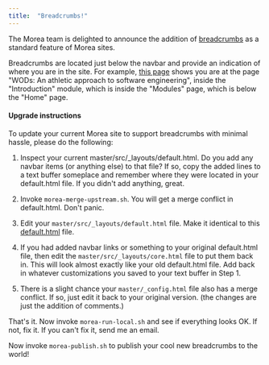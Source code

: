 ```yaml
---
title:  "Breadcrumbs!"
---
```


The Morea team is delighted to announce the addition of [breadcrumbs](http://getbootstrap.com/components/#breadcrumbs) as a standard feature of Morea sites. 

Breadcrumbs are located just below the navbar and provide an indication of where you are in the site. For example, [this page](http://philipmjohnson.github.io/ics314f15/morea/introduction/reading-athletic-software-engineering.html) shows you are at the page "WODs: An athletic approach to software engineering", inside the "Introduction" module, which is inside the "Modules" page, which is below the "Home" page. 

#### Upgrade instructions

To update your current Morea site to support breadcrumbs with minimal hassle, please do the following:

  1. Inspect your current master/src/\_layouts/default.html.  Do you add any navbar items (or anything else) to that file? If so, copy the added lines to a text buffer someplace and remember where they were located in your default.html file.  If you didn't add anything, great.

  2. Invoke `morea-merge-upstream.sh`.  You will get a merge conflict in default.html. Don't panic.

  3. Edit your `master/src/_layouts/default.html` file.   Make it identical to this [default.html](https://raw.githubusercontent.com/morea-framework/core/master/src/_layouts/default.html) file.

  4. If you had added navbar links or something to your original default.html file,  then edit the `master/src/_layouts/core.html` file to put them back in.  This will look almost exactly like your old default.html file. Add back in whatever customizations you saved to your text buffer in Step 1.

  5. There is a slight chance your `master/_config.html` file also has a merge conflict. If so, just edit it back to your original version. (the changes are just the addition of comments.)

That's it. Now invoke `morea-run-local.sh` and see if everything looks OK. If not, fix it. If you can't fix it, send me an email.

Now invoke `morea-publish.sh` to publish your cool new breadcrumbs to the world!
